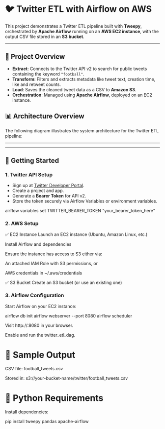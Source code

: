 # 🐦 Twitter ETL with Airflow on AWS

This project demonstrates a Twitter ETL pipeline built with **Tweepy**, orchestrated by **Apache Airflow** running on an **AWS EC2 instance**, with the output CSV file stored in an **S3 bucket**.

---

## 📌 Project Overview

- **Extract**: Connects to the Twitter API v2 to search for public tweets containing the keyword `"football"`.
- **Transform**: Filters and extracts metadata like tweet text, creation time, like and retweet counts.
- **Load**: Saves the cleaned tweet data as a CSV to **Amazon S3**.
- **Orchestration**: Managed using **Apache Airflow**, deployed on an EC2 instance.

## 📊 Architecture Overview

The following diagram illustrates the system architecture for the Twitter ETL pipeline:


---


---

## 🚀 Getting Started

### 1. Twitter API Setup

- Sign up at [Twitter Developer Portal](https://developer.x.com/en/portal/dashboard).
- Create a project and app.
- Generate a **Bearer Token** for API v2.
- Store the token securely via Airflow Variables or environment variables.

airflow variables set TWITTER_BEARER_TOKEN "your_bearer_token_here"

### 2. AWS Setup

✅ EC2 Instance
Launch an EC2 instance (Ubuntu, Amazon Linux, etc.)

Install Airflow and dependencies

Ensure the instance has access to S3 either via:

An attached IAM Role with S3 permissions, or

AWS credentials in ~/.aws/credentials

✅ S3 Bucket
Create an S3 bucket (or use an existing one)

### 3. Airflow Configuration

Start Airflow on your EC2 instance:

airflow db init
airflow webserver --port 8080
airflow scheduler

Visit http://<EC2-public-IP>:8080 in your browser.

Enable and run the twitter_etl_dag.

# 🧾 Sample Output

CSV file: football_tweets.csv

Stored in: s3://your-bucket-name/twitter/football_tweets.csv

# 🐍 Python Requirements

Install dependencies:

pip install tweepy pandas apache-airflow
